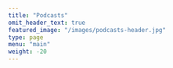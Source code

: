 ```yaml
---
title: "Podcasts"
omit_header_text: true
featured_image: "/images/podcasts-header.jpg"
type: page
menu: "main"
weight: -20
---
```


